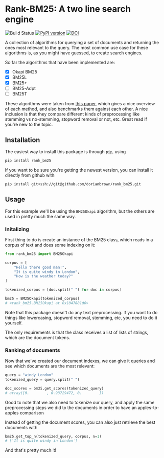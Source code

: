 # Rank-BM25: A two line search engine

![Build Status](https://github.com/dorianbrown/rank_bm25/workflows/Pytest/badge.svg)
[![PyPI version](https://badge.fury.io/py/rank-bm25.svg)](https://badge.fury.io/py/rank-bm25)
[![DOI](https://zenodo.org/badge/166720547.svg)](https://zenodo.org/badge/latestdoi/166720547)

A collection of algorithms for querying a set of documents and returning the ones most relevant to the query. The most common use case for these algorithms is, as you might have guessed, to create search engines.

So far the algorithms that have been implemented are:
- [x] Okapi BM25
- [x] BM25L
- [x] BM25+
- [ ] BM25-Adpt
- [ ] BM25T 

These algorithms were taken from [this paper](http://www.cs.otago.ac.nz/homepages/andrew/papers/2014-2.pdf), which gives a nice overview of each method, and also benchmarks them against each other. A nice inclusion is that they compare different kinds of preprocessing like stemming vs no-stemming, stopword removal or not, etc. Great read if you're new to the topic. 

## Installation
The easiest way to install this package is through `pip`, using
```bash
pip install rank_bm25
```
If you want to be sure you're getting the newest version, you can install it directly from github with
```bash
pip install git+ssh://git@github.com/dorianbrown/rank_bm25.git
```

## Usage
For this example we'll be using the `BM25Okapi` algorithm, but the others are used in pretty much the same way.

### Initalizing

First thing to do is create an instance of the BM25 class, which reads in a corpus of text and does some indexing on it:
```python
from rank_bm25 import BM25Okapi

corpus = [
    "Hello there good man!",
    "It is quite windy in London",
    "How is the weather today?"
]

tokenized_corpus = [doc.split(" ") for doc in corpus]

bm25 = BM25Okapi(tokenized_corpus)
# <rank_bm25.BM25Okapi at 0x1047881d0>
```
Note that this package doesn't do any text preprocessing. If you want to do things like lowercasing, stopword removal, stemming, etc, you need to do it yourself. 

The only requirements is that the class receives a list of lists of strings, which are the document tokens.

### Ranking of documents

Now that we've created our document indexes, we can give it queries and see which documents are the most relevant:
```python
query = "windy London"
tokenized_query = query.split(" ")

doc_scores = bm25.get_scores(tokenized_query)
# array([0.        , 0.93729472, 0.        ])
```
Good to note that we also need to tokenize our query, and apply the same preprocessing steps we did to the documents in order to have an apples-to-apples comparison

Instead of getting the document scores, you can also just retrieve the best documents with
```python
bm25.get_top_n(tokenized_query, corpus, n=1)
# ['It is quite windy in London']
```
And that's pretty much it!
